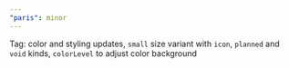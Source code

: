 ```yaml
---
"paris": minor
---
```


Tag: color and styling updates, `small` size variant with `icon`, `planned` and `void` kinds, `colorLevel` to adjust color background

